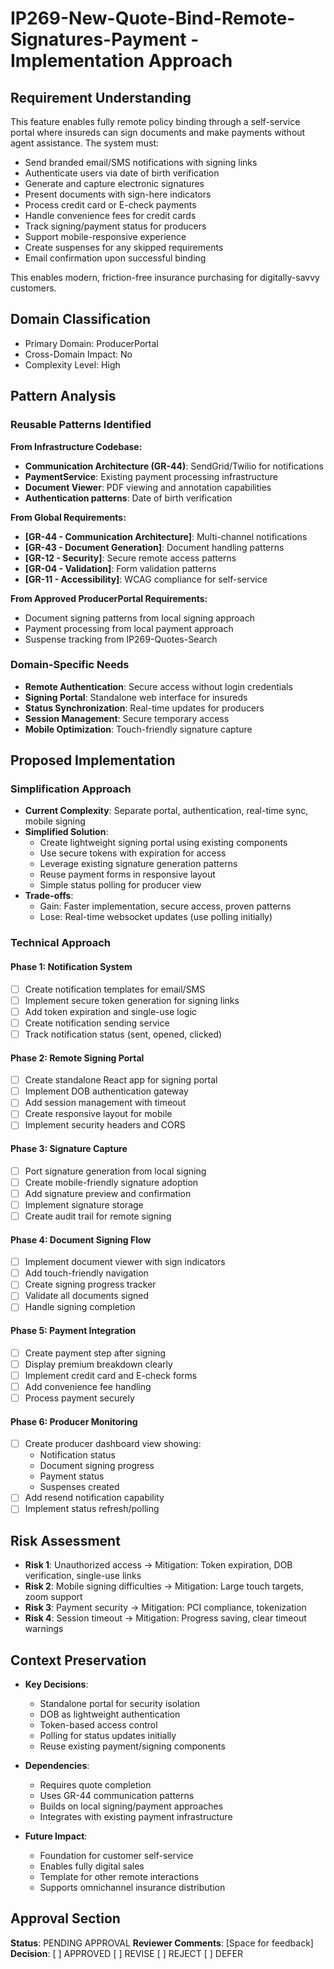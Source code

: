 # IP269-New-Quote-Bind-Remote-Signatures-Payment - Implementation Approach

## Requirement Understanding

This feature enables fully remote policy binding through a self-service portal where insureds can sign documents and make payments without agent assistance. The system must:

- Send branded email/SMS notifications with signing links
- Authenticate users via date of birth verification
- Generate and capture electronic signatures
- Present documents with sign-here indicators
- Process credit card or E-check payments
- Handle convenience fees for credit cards
- Track signing/payment status for producers
- Support mobile-responsive experience
- Create suspenses for any skipped requirements
- Email confirmation upon successful binding

This enables modern, friction-free insurance purchasing for digitally-savvy customers.

## Domain Classification
- Primary Domain: ProducerPortal
- Cross-Domain Impact: No
- Complexity Level: High

## Pattern Analysis

### Reusable Patterns Identified

**From Infrastructure Codebase:**
- **Communication Architecture (GR-44)**: SendGrid/Twilio for notifications
- **PaymentService**: Existing payment processing infrastructure
- **Document Viewer**: PDF viewing and annotation capabilities
- **Authentication patterns**: Date of birth verification

**From Global Requirements:**
- **[GR-44 - Communication Architecture]**: Multi-channel notifications
- **[GR-43 - Document Generation]**: Document handling patterns
- **[GR-12 - Security]**: Secure remote access patterns
- **[GR-04 - Validation]**: Form validation patterns
- **[GR-11 - Accessibility]**: WCAG compliance for self-service

**From Approved ProducerPortal Requirements:**
- Document signing patterns from local signing approach
- Payment processing from local payment approach
- Suspense tracking from IP269-Quotes-Search

### Domain-Specific Needs
- **Remote Authentication**: Secure access without login credentials
- **Signing Portal**: Standalone web interface for insureds
- **Status Synchronization**: Real-time updates for producers
- **Session Management**: Secure temporary access
- **Mobile Optimization**: Touch-friendly signature capture

## Proposed Implementation

### Simplification Approach
- **Current Complexity**: Separate portal, authentication, real-time sync, mobile signing
- **Simplified Solution**: 
  - Create lightweight signing portal using existing components
  - Use secure tokens with expiration for access
  - Leverage existing signature generation patterns
  - Reuse payment forms in responsive layout
  - Simple status polling for producer view
- **Trade-offs**: 
  - Gain: Faster implementation, secure access, proven patterns
  - Lose: Real-time websocket updates (use polling initially)

### Technical Approach

#### Phase 1: Notification System
- [ ] Create notification templates for email/SMS
- [ ] Implement secure token generation for signing links
- [ ] Add token expiration and single-use logic
- [ ] Create notification sending service
- [ ] Track notification status (sent, opened, clicked)

#### Phase 2: Remote Signing Portal
- [ ] Create standalone React app for signing portal
- [ ] Implement DOB authentication gateway
- [ ] Add session management with timeout
- [ ] Create responsive layout for mobile
- [ ] Implement security headers and CORS

#### Phase 3: Signature Capture
- [ ] Port signature generation from local signing
- [ ] Create mobile-friendly signature adoption
- [ ] Add signature preview and confirmation
- [ ] Implement signature storage
- [ ] Create audit trail for remote signing

#### Phase 4: Document Signing Flow
- [ ] Implement document viewer with sign indicators
- [ ] Add touch-friendly navigation
- [ ] Create signing progress tracker
- [ ] Validate all documents signed
- [ ] Handle signing completion

#### Phase 5: Payment Integration
- [ ] Create payment step after signing
- [ ] Display premium breakdown clearly
- [ ] Implement credit card and E-check forms
- [ ] Add convenience fee handling
- [ ] Process payment securely

#### Phase 6: Producer Monitoring
- [ ] Create producer dashboard view showing:
  - Notification status
  - Document signing progress
  - Payment status
  - Suspenses created
- [ ] Add resend notification capability
- [ ] Implement status refresh/polling

## Risk Assessment

- **Risk 1**: Unauthorized access → Mitigation: Token expiration, DOB verification, single-use links
- **Risk 2**: Mobile signing difficulties → Mitigation: Large touch targets, zoom support
- **Risk 3**: Payment security → Mitigation: PCI compliance, tokenization
- **Risk 4**: Session timeout → Mitigation: Progress saving, clear timeout warnings

## Context Preservation

- **Key Decisions**: 
  - Standalone portal for security isolation
  - DOB as lightweight authentication
  - Token-based access control
  - Polling for status updates initially
  - Reuse existing payment/signing components
  
- **Dependencies**: 
  - Requires quote completion
  - Uses GR-44 communication patterns
  - Builds on local signing/payment approaches
  - Integrates with existing payment infrastructure
  
- **Future Impact**: 
  - Foundation for customer self-service
  - Enables fully digital sales
  - Template for other remote interactions
  - Supports omnichannel insurance distribution

## Approval Section
**Status**: PENDING APPROVAL
**Reviewer Comments**: [Space for feedback]
**Decision**: [ ] APPROVED [ ] REVISE [ ] REJECT [ ] DEFER